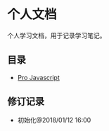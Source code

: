 # 个人文档   
个人学习文档，用于记录学习笔记。      

## 目录    
- [Pro Javascript](#/md/projavascript/index.md    'Pro Javascript')   

## 修订记录    
- 初始化@2018/01/12 16:00   
